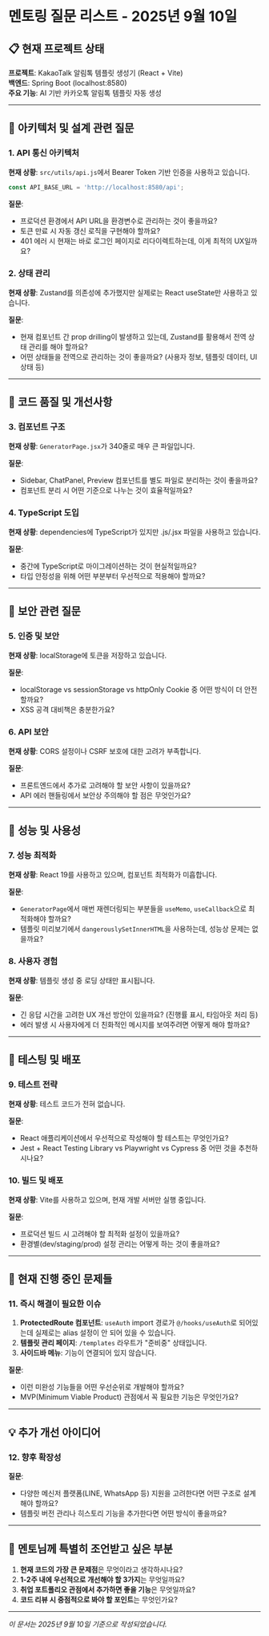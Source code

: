 # 멘토링 질문 리스트 - 2025년 9월 10일

## 📋 현재 프로젝트 상태

**프로젝트**: KakaoTalk 알림톡 템플릿 생성기 (React + Vite)  
**백엔드**: Spring Boot (localhost:8580)  
**주요 기능**: AI 기반 카카오톡 알림톡 템플릿 자동 생성

---

## 🤔 아키텍처 및 설계 관련 질문

### 1. API 통신 아키텍처
**현재 상황**: `src/utils/api.js`에서 Bearer Token 기반 인증을 사용하고 있습니다.
```javascript
const API_BASE_URL = 'http://localhost:8580/api';
```

**질문**:
- 프로덕션 환경에서 API URL을 환경변수로 관리하는 것이 좋을까요?
- 토큰 만료 시 자동 갱신 로직을 구현해야 할까요?
- 401 에러 시 현재는 바로 로그인 페이지로 리다이렉트하는데, 이게 최적의 UX일까요?

### 2. 상태 관리
**현재 상황**: Zustand를 의존성에 추가했지만 실제로는 React useState만 사용하고 있습니다.

**질문**:
- 현재 컴포넌트 간 prop drilling이 발생하고 있는데, Zustand를 활용해서 전역 상태 관리를 해야 할까요?
- 어떤 상태들을 전역으로 관리하는 것이 좋을까요? (사용자 정보, 템플릿 데이터, UI 상태 등)

---

## 🔧 코드 품질 및 개선사항

### 3. 컴포넌트 구조
**현재 상황**: `GeneratorPage.jsx`가 340줄로 매우 큰 파일입니다.

**질문**:
- Sidebar, ChatPanel, Preview 컴포넌트를 별도 파일로 분리하는 것이 좋을까요?
- 컴포넌트 분리 시 어떤 기준으로 나누는 것이 효율적일까요?

### 4. TypeScript 도입
**현재 상황**: dependencies에 TypeScript가 있지만 .js/.jsx 파일을 사용하고 있습니다.

**질문**:
- 중간에 TypeScript로 마이그레이션하는 것이 현실적일까요?
- 타입 안정성을 위해 어떤 부분부터 우선적으로 적용해야 할까요?

---

## 🔐 보안 관련 질문

### 5. 인증 및 보안
**현재 상황**: localStorage에 토큰을 저장하고 있습니다.

**질문**:
- localStorage vs sessionStorage vs httpOnly Cookie 중 어떤 방식이 더 안전할까요?
- XSS 공격 대비책은 충분한가요?

### 6. API 보안
**현재 상황**: CORS 설정이나 CSRF 보호에 대한 고려가 부족합니다.

**질문**:
- 프론트엔드에서 추가로 고려해야 할 보안 사항이 있을까요?
- API 에러 핸들링에서 보안상 주의해야 할 점은 무엇인가요?

---

## 🚀 성능 및 사용성

### 7. 성능 최적화
**현재 상황**: React 19를 사용하고 있으며, 컴포넌트 최적화가 미흡합니다.

**질문**:
- `GeneratorPage`에서 매번 재렌더링되는 부분들을 `useMemo`, `useCallback`으로 최적화해야 할까요?
- 템플릿 미리보기에서 `dangerouslySetInnerHTML`을 사용하는데, 성능상 문제는 없을까요?

### 8. 사용자 경험
**현재 상황**: 템플릿 생성 중 로딩 상태만 표시됩니다.

**질문**:
- 긴 응답 시간을 고려한 UX 개선 방안이 있을까요? (진행률 표시, 타임아웃 처리 등)
- 에러 발생 시 사용자에게 더 친화적인 메시지를 보여주려면 어떻게 해야 할까요?

---

## 🧪 테스팅 및 배포

### 9. 테스트 전략
**현재 상황**: 테스트 코드가 전혀 없습니다.

**질문**:
- React 애플리케이션에서 우선적으로 작성해야 할 테스트는 무엇인가요?
- Jest + React Testing Library vs Playwright vs Cypress 중 어떤 것을 추천하시나요?

### 10. 빌드 및 배포
**현재 상황**: Vite를 사용하고 있으며, 현재 개발 서버만 실행 중입니다.

**질문**:
- 프로덕션 빌드 시 고려해야 할 최적화 설정이 있을까요?
- 환경별(dev/staging/prod) 설정 관리는 어떻게 하는 것이 좋을까요?

---

## 🔄 현재 진행 중인 문제들

### 11. 즉시 해결이 필요한 이슈
1. **ProtectedRoute 컴포넌트**: `useAuth` import 경로가 `@/hooks/useAuth`로 되어있는데 실제로는 alias 설정이 안 되어 있을 수 있습니다.
2. **템플릿 관리 페이지**: `/templates` 라우트가 "준비중" 상태입니다.
3. **사이드바 메뉴**: 기능이 연결되어 있지 않습니다.

**질문**:
- 이런 미완성 기능들을 어떤 우선순위로 개발해야 할까요?
- MVP(Minimum Viable Product) 관점에서 꼭 필요한 기능은 무엇인가요?

---

## 💡 추가 개선 아이디어

### 12. 향후 확장성
**질문**:
- 다양한 메신저 플랫폼(LINE, WhatsApp 등) 지원을 고려한다면 어떤 구조로 설계해야 할까요?
- 템플릿 버전 관리나 히스토리 기능을 추가한다면 어떤 방식이 좋을까요?

---

## 📝 멘토님께 특별히 조언받고 싶은 부분

1. **현재 코드의 가장 큰 문제점**은 무엇이라고 생각하시나요?
2. **1-2주 내에 우선적으로 개선해야 할 3가지**는 무엇일까요?
3. **취업 포트폴리오 관점에서 추가하면 좋을 기능**은 무엇일까요?
4. **코드 리뷰 시 중점적으로 봐야 할 포인트**는 무엇인가요?

---

*이 문서는 2025년 9월 10일 기준으로 작성되었습니다.*